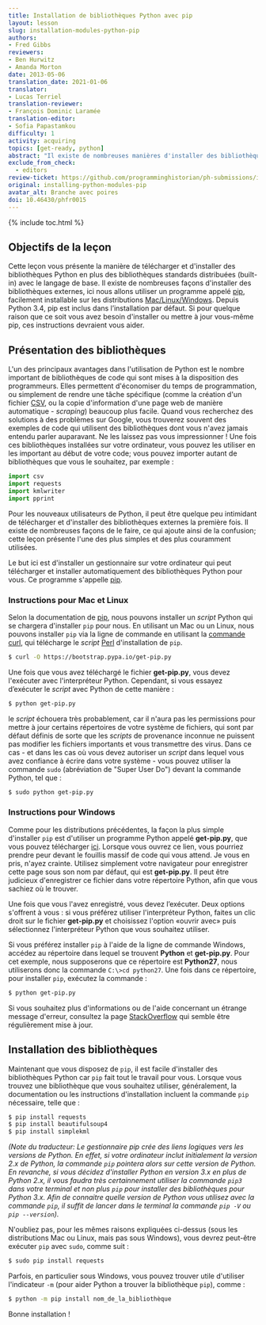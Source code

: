 ```yaml
---
title: Installation de bibliothèques Python avec pip
layout: lesson
slug: installation-modules-python-pip
authors: 
- Fred Gibbs
reviewers:
- Ben Hurwitz
- Amanda Morton
date: 2013-05-06
translation_date: 2021-01-06
translator: 
- Lucas Terriel
translation-reviewer: 
- François Dominic Laramée
translation-editor:
- Sofia Papastamkou
difficulty: 1
activity: acquiring
topics: [get-ready, python]
abstract: "Il existe de nombreuses manières d'installer des bibliothèques Python externes; cette leçon explique l'une des méthodes les plus courantes utilisant pip."
exclude_from_check:
  - editors
review-ticket: https://github.com/programminghistorian/ph-submissions/issues/320
original: installing-python-modules-pip
avatar_alt: Branche avec poires
doi: 10.46430/phfr0015
---
```



{% include toc.html %}


Objectifs de la leçon
-----------------------

Cette leçon vous présente la manière de télécharger et d'installer des bibliothèques Python en plus des bibliothèques standards distribuées (built-in) avec le langage de base. Il existe de nombreuses façons d'installer des bibliothèques externes, ici nous allons utiliser un programme appelé [pip], facilement installable sur les distributions [Mac/Linux/Windows]. Depuis Python 3.4, pip est inclus dans l’installation par défaut. Si pour quelque raison que ce soit vous avez besoin d'installer ou mettre à jour vous-même pip, ces instructions devraient vous aider.


Présentation des bibliothèques
-----------------

L'un des principaux avantages dans l'utilisation de Python est le nombre important de bibliothèques de code qui sont mises à la disposition des programmeurs. Elles permettent d'économiser du temps de programmation, ou simplement de rendre une tâche spécifique (comme la création d'un fichier [CSV](https://fr.wikipedia.org/wiki/Comma-separated_values), ou la copie d'information d'une page web de manière automatique - *scraping*) beaucoup plus facile. Quand vous recherchez des solutions à des problèmes sur Google, vous trouverez souvent des exemples de code qui utilisent des bibliothèques dont vous n'avez jamais entendu parler auparavant. Ne les laissez pas vous impressionner ! Une fois ces bibliothèques installées sur votre ordinateur, vous pouvez les utiliser en les important au début de votre code; vous pouvez importer autant de bibliothèques que vous le souhaitez, par exemple :

```python
import csv
import requests
import kmlwriter
import pprint
```
Pour les nouveaux utilisateurs de Python, il peut être quelque peu intimidant de télécharger et d'installer des bibliothèques externes la première fois. Il existe de nombreuses façons de le faire, ce qui ajoute ainsi de la confusion; cette leçon présente l'une des plus simples et des plus couramment utilisées.

Le but ici est d'installer un gestionnaire sur votre ordinateur qui peut télécharger et installer automatiquement des bibliothèques Python pour vous. Ce programme s'appelle [pip].


### Instructions pour Mac et Linux

Selon la documentation de [pip], nous pouvons installer un *script* Python qui se chargera d'installer `pip` pour nous. En utilisant un Mac ou un Linux, nous pouvons installer `pip` via la ligne de commande en utilisant la [commande curl], qui télécharge le *script* [Perl](https://fr.wikipedia.org/wiki/Perl_(langage)) d'installation de `pip`.  

```bash
$ curl -O https://bootstrap.pypa.io/get-pip.py
```
Une fois que vous avez téléchargé le fichier **get-pip.py**, vous devez l'exécuter avec l'interpréteur Python. Cependant, si vous essayez d’exécuter le *script* avec Python de cette manière :

```bash
$ python get-pip.py
```
le *script* échouera très probablement, car il n'aura pas les permissions pour mettre à jour certains répertoires de votre système de fichiers, qui sont par défaut définis de sorte que les *scripts* de provenance inconnue ne puissent pas modifier les fichiers importants et vous transmettre des virus. Dans ce cas - et dans les cas où vous devez autoriser un *script* dans lequel vous avez confiance à écrire dans votre système - vous pouvez utiliser la commande `sudo` (abréviation de "Super User Do") devant la commande Python, tel que :

```bash
$ sudo python get-pip.py
```

### Instructions pour Windows

Comme pour les distributions précédentes, la façon la plus simple d'installer `pip` est d'utiliser un programme Python appelé **get-pip.py**, que vous pouvez télécharger [ici](https://bootstrap.pypa.io/get-pip.py). Lorsque vous ouvrez ce lien, vous pourriez prendre peur devant le fouillis massif de code qui vous attend. Je vous en pris, n'ayez crainte. Utilisez simplement votre navigateur pour enregistrer cette page sous son nom par défaut, qui est **get-pip.py**. Il peut être judicieux d'enregistrer ce fichier dans votre répertoire Python, afin que vous sachiez où le trouver.

Une fois que vous l'avez enregistré, vous devez l’exécuter. Deux options s'offrent à vous : si vous préférez utiliser l'interpréteur Python, faites un clic droit sur le fichier **get-pip.py** et choisissez l'option «ouvrir avec» puis sélectionnez l'interpréteur Python que vous souhaitez utiliser.

Si vous préférez installer `pip` à l'aide de la ligne de commande Windows, accédez au répertoire dans lequel se trouvent **Python** et **get-pip.py**. Pour cet exemple, nous supposerons que ce répertoire est **Python27**, nous utiliserons donc la commande `C:\>cd python27`. Une fois dans ce répertoire, pour installer `pip`, exécutez la commande :

```bash
$ python get-pip.py
```
Si vous souhaitez plus d'informations ou de l'aide concernant un étrange message d'erreur, consultez la page [StackOverflow](https://stackoverflow.com/questions/4750806/how-to-install-pip-on-windows) qui semble être régulièrement mise à jour.


Installation des bibliothèques
--------------------------

Maintenant que vous disposez de `pip`, il est facile d'installer des bibliothèques Python car `pip` fait tout le travail pour vous. Lorsque vous trouvez une bibliothèque que vous souhaitez utiliser, généralement, la documentation ou les instructions d'installation incluent la commande `pip` nécessaire, telle que :

```bash
$ pip install requests
$ pip install beautifulsoup4
$ pip install simplekml
```
*(Note du traducteur: Le gestionnaire pip crée des liens logiques vers les versions de Python. En effet, si votre ordinateur inclut initialement la version 2.x de Python, la commande `pip` pointera alors sur cette version de Python. En revanche, si vous décidez d'installer Python en version 3.x en plus de Python 2.x, il vous faudra très certainnement utiliser la  commande `pip3` dans votre terminal et non plus `pip` pour installer des bibliothèques pour Python 3.x. Afin de connaitre quelle version de Python vous utilisez avec la commande `pip`, il suffit de lancer dans le terminal la commande `pip -V` ou `pip --version`).*

N'oubliez pas, pour les mêmes raisons expliquées ci-dessus (sous les distributions Mac ou Linux, mais pas sous Windows), vous devrez peut-être exécuter `pip` avec `sudo`, comme suit :

```bash
$ sudo pip install requests
```
Parfois, en particulier sous Windows, vous pouvez trouver utile d'utiliser l'indicateur `-m` (pour aider Python a trouver la bibliothèque `pip`), comme :

```bash
$ python -m pip install nom_de_la_bibliothèque
```

Bonne installation ! 

[pip]: https://pip.pypa.io/en/stable/
[Mac/Linux/Windows]: https://docs.python.org/fr/3.5/installing/index.html#how-do-i
[commande curl]: https://riptutorial.com/fr/curl
